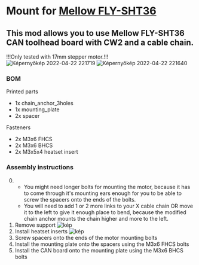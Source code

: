# Mount for [Mellow FLY-SHT36](https://www.aliexpress.com/item/1005004048980837.html?spm=a2g0o.order_list.0.0.4f1b1802QnluNC)
## This mod allows you to use Mellow FLY-SHT36 CAN toolhead board with CW2 and a cable chain.
!!!Only tested with 17mm stepper motor.!!!
![Képernyőkép 2022-04-22 221719](https://user-images.githubusercontent.com/78912917/164789705-8c665253-88ec-449e-a246-1a6e92eff0f9.jpg)
![Képernyőkép 2022-04-22 221640](https://user-images.githubusercontent.com/78912917/164789717-0615889c-7ea9-4d93-ad65-8c0de99877ee.jpg)

### BOM
Printed parts
- 1x chain_anchor_3holes
- 1x mounting_plate
- 2x spacer

Fasteners
- 2x M3x6 FHCS
- 2x M3x6 BHCS
- 2x M3x5x4 heatset insert
### Assembly instructions
0. - You might need longer bolts for mounting the motor, because it has to come through it's mounting ears enough for you to be able to screw the spacers onto the ends of the bolts.
   - You will need to add 1 or 2 more links to your X cable chain OR move it to the left to give it enough place to bend, because the modified chain anchor mounts the chain higher and more to the left.
1. Remove support
![kép](https://user-images.githubusercontent.com/78912917/164788723-18ad588d-10cf-4f22-93c7-23fdc98f0c58.png)
2. Install heatset inserts
![kép](https://user-images.githubusercontent.com/78912917/164788871-6bbc3dba-f945-4ad7-8a54-dfb06e72d07d.png)
3. Screw spacers onto the ends of the motor mounting bolts
4. Install the mounting plate onto the spacers using the M3x6 FHCS bolts
5. Install the CAN board onto the mounting plate using the M3x6 BHCS bolts
